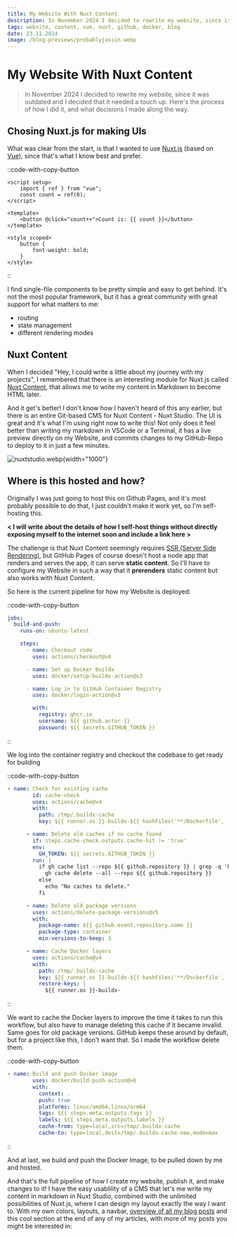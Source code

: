 ```yaml
---
title: My Website With Nuxt Content
description: In November 2024 I decided to rewrite my website, since it was outdated and I decided that it needed a touch up. Here's the process of how I did it, and what decisions I made along the way.
tags: website, content, vue, nuxt, github, docker, blog
date: 23.11.2024
image: /blog-previews/probablyjassin.webp
---
```


# My Website With Nuxt Content

> In November 2024 I decided to rewrite my website, since it was outdated and I decided that it needed a touch up. Here's the process of how I did it, and what decisions I made along the way.

## Chosing Nuxt.js for making UIs

What was clear from the start, is that I wanted to use [Nuxt.js](https://nuxt.com/) (based on [Vue](https://vuejs.org)), since that's what I know best and prefer.

::code-with-copy-button
```vue [page.vue]
<script setup>
    import { ref } from "vue";
    const count = ref(0);
</script>

<template>
    <button @click="count++">Count is: {{ count }}</button>
</template>

<style scoped>
    button {
        font-weight: bold;
    }
</style>
```
::

I find single-file components to be pretty simple and easy to get behind. It's not the most popular framework, but it has a great community with great support for what matters to me:

- routing
- state management
- different rendering modes

## Nuxt Content

When I decided "Hey, I could write a little about my journey with my projects", I remembered that there is an interesting module for Nuxt.js called [Nuxt Content](https://content.nuxt.com/), that allows me to write my content in Markdown to become HTML later.

And it get's better! I don't know how I haven't heard of this any earlier, but there is an entire Git-based CMS for Nuxt Content - Nuxt Studio. The UI is great and it's what I'm using right now to write this! Not only does it feel better than writing my markdown in VSCode or a Terminal, it has a live preview directly on my Website, and commits changes to my GitHub-Repo to deploy to it in just a few minutes.

![nuxtstudio.webp](/blog-images/nuxtstudio.webp){width="1000"}

## Where is this hosted and how?

Originally I was just going to host this on Github Pages, and it's most probably possible to do that, I just couldn't make it work yet, so I'm self-hosting this.

**< I will write about the details of how I self-host things without directly exposing myself to the internet soon and include a link here >**

The challenge is that Nuxt Content seemingly requires [SSR (Server Side Rendering)](https://nextjs.org/docs/pages/building-your-application/rendering/server-side-rendering), but GitHub Pages of course doesn't host a node app that renders and serves the app, it can serve **static content**. So I'll have to configure my Website in such a way that it **prerenders** static content but also works with Nuxt Content.

So here is the current pipeline for how my Website is deployed:

::code-with-copy-button
```yaml [workflow.yml]
jobs:
  build-and-push:
    runs-on: ubuntu-latest

    steps:
      - name: Checkout code
        uses: actions/checkout@v4

      - name: Set up Docker Buildx
        uses: docker/setup-buildx-action@v3

      - name: Log in to GitHub Container Registry
        uses: docker/login-action@v3

        with:
          registry: ghcr.io
          username: ${{ github.actor }}
          password: ${{ secrets.GITHUB_TOKEN }}
```
::

We log into the container registry and checkout the codebase to get ready for building

::code-with-copy-button
```yaml [workflow.yml]
- name: Check for existing cache
        id: cache-check
        uses: actions/cache@v4
        with:
          path: /tmp/.buildx-cache
          key: ${{ runner.os }}-buildx-${{ hashFiles('**/Dockerfile', '**/package*.json') }}

      - name: Delete old caches if no cache found
        if: steps.cache-check.outputs.cache-hit != 'true'
        env:
          GH_TOKEN: ${{ secrets.GITHUB_TOKEN }}
        run: |
          if gh cache list --repo ${{ github.repository }} | grep -q 'buildx'; then
            gh cache delete --all --repo ${{ github.repository }}
          else
            echo "No caches to delete."
          fi

      - name: Delete old package versions
        uses: actions/delete-package-versions@v5
        with:
          package-name: ${{ github.event.repository.name }}
          package-type: container
          min-versions-to-keep: 3

      - name: Cache Docker layers
        uses: actions/cache@v4
        with:
          path: /tmp/.buildx-cache
          key: ${{ runner.os }}-buildx-${{ hashFiles('**/Dockerfile', '**/package*.json') }}
          restore-keys: |
            ${{ runner.os }}-buildx-
```
::

We want to cache the Docker layers to improve the time it takes to run this workflow, but also have to manage deleting this cache if it became invalid. Same goes for old package versions. GitHub keeps these around by default, but for a project like this, I don't want that. So I made the workflow delete them.

::code-with-copy-button
```yaml [workflow.yml]
- name: Build and push Docker image
        uses: docker/build-push-action@v6
        with:
          context: .
          push: true
          platforms: linux/amd64,linux/arm64
          tags: ${{ steps.meta.outputs.tags }}
          labels: ${{ steps.meta.outputs.labels }}
          cache-from: type=local,src=/tmp/.buildx-cache
          cache-to: type=local,dest=/tmp/.buildx-cache-new,mode=max
```
::

And at last, we build and push the Docker Image, to be pulled down by me and hosted.

And that's the full pipeline of how I create my website, publish it, and make changes to it! I have the easy usablility of a CMS that let's me write my content in markdown in Nuxt Studio, combined with the unlimited possibilities of Nuxt.js, where I can design my layout exactly the way I want to. With my own colors, layouts, a navbar, [overview of all my blog posts](/blog) and this cool section at the end of any of my articles, with more of my posts you might be interested in:
